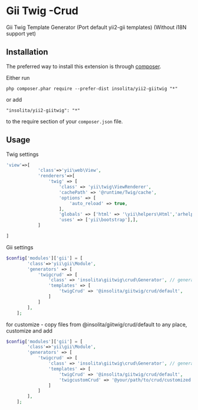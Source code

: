 Gii Twig -Crud
==============
Gii Twig Template Generator (Port default yii2-gii templates) (Without i18N support yet)

Installation
------------

The preferred way to install this extension is through [composer](http://getcomposer.org/download/).

Either run

```
php composer.phar require --prefer-dist insolita/yii2-giitwig "*"
```

or add

```
"insolita/yii2-giitwig": "*"
```

to the require section of your `composer.json` file.


Usage
-----

Twig settings

```php
'view'=>[
            'class'=>'yii\web\View',
            'renderers'=>[
                'twig' => [
                    'class' => 'yii\twig\ViewRenderer',
                    'cachePath' => '@runtime/Twig/cache',
                    'options' => [
                        'auto_reload' => true,
                    ],
                    'globals' => ['html' => '\yii\helpers\Html','arhelp'=>'\yii\helpers\ArrayHelper','url'=>'yii\helpers\Url'],
                    'uses' => ['yii\bootstrap'],],
            ]

]
```

Gii settings

```php
$config['modules']['gii'] = [
        'class'=>'yii\gii\Module',
        'generators' => [
            'twigcrud' => [
                'class' => 'insolita\giitwig\crud\Generator', // generator class
                'templates' => [
                    'twigCrud' => '@insolita/giitwig/crud/default',
                ]
            ]
        ],
    ];
```

for customize - copy files from @insolita/giitwig/crud/default to any place, customize and add
```php
$config['modules']['gii'] = [
        'class'=>'yii\gii\Module',
        'generators' => [
            'twigcrud' => [
                'class' => 'insolita\giitwig\crud\Generator', // generator class
                'templates' => [
                    'twigCrud' => '@insolita/giitwig/crud/default',
                    'twigcustomCrud' => '@your/path/to/crud/customized',
                ]
            ]
        ],
    ];
```
